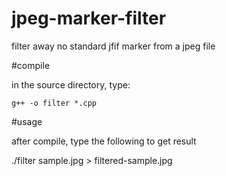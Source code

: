 # jpeg-marker-filter
filter away no standard jfif marker from a jpeg file

#compile

in the source directory, type:

    g++ -o filter *.cpp
  
#usage

after compile, type the following to get result

   ./filter sample.jpg > filtered-sample.jpg

